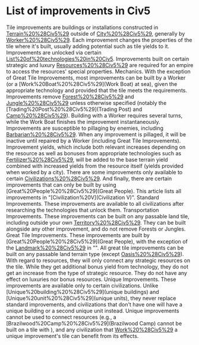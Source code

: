 # List of improvements in Civ5

Tile improvements are buildings or installations constructed in [Terrain%20%28Civ5%29](terrain) outside of [City%20%28Civ5%29](cities), generally by [Worker%20%28Civ5%29](Workers). Each improvement changes the properties of the tile where it's built, usually adding potential such as tile yields to it. Improvements are unlocked via certain [List%20of%20technologies%20in%20Civ5](technologies).
Improvements built on certain strategic and luxury [Resources%20%28Civ5%29](resources) are required for an empire to access the resources' special properties.
Mechanics.
With the exception of Great Tile Improvements, most improvements can be built by a Worker (or a [Work%20Boat%20%28Civ5%29](Work Boat) at sea), given the appropriate technology and provided that the tile meets the requirements. Improvements remove [Forest%20%28Civ5%29](Forests) and [Jungle%20%28Civ5%29](Jungles) unless otherwise specified (notably the [Trading%20Post%20%28Civ5%29](Trading Post) and [Camp%20%28Civ5%29](Camp)). Building with a Worker requires several turns, while the Work Boat finishes the improvement instantaneously.
Improvements are susceptible to pillaging by enemies, including [Barbarian%20%28Civ5%29](Barbarians). When any improvement is pillaged, it will be inactive until repaired by a Worker (including Great Tile Improvements).
Improvement yields, which include both relevant increases depending on the resource as well as bonuses from appropriate technologies such as [Fertilizer%20%28Civ5%29](Fertilizer), will be added to the base terrain yield combined with increased yields from the resource itself (yields provided when worked by a city).
There are some improvements only available to certain [Civilizations%20%28Civ5%29](civilizations). And finally, there are certain improvements that can only be built by using [Great%20People%20%28Civ5%29](Great People). This article lists all improvements in "[Civilization%20V](Civilization V)".
Standard Improvements.
These improvements are available to all civilizations after researching the technologies that unlock them.
Transportation Improvements.
These improvements can be built on any passable land tile, including outside your own [Territory%20%28Civ5%29](territory). They can be built alongside any other improvement, and do not remove Forests or Jungles.
Great Tile Improvements.
These improvements are built by [Great%20People%20%28Civ5%29](Great People), with the exception of the [Landmark%20%28Civ5%29](Landmark) in "". All great tile improvements can be built on any passable land terrain type (except [Oasis%20%28Civ5%29](Oases)). With regard to resources, they will only connect any strategic resources on the tile. While they get additional bonus yield from technology, they do not get an increase from the type of strategic resource. They do not have any effect on luxuries nor bonus resources.
Unique Improvements.
These improvements are available only to certain civilizations. Unlike [Unique%20building%20%28Civ5%29](unique buildings) and [Unique%20unit%20%28Civ5%29](unique units), they never replace standard improvements, and civilizations that don't have one will have a unique building or a second unique unit instead. Unique improvements cannot be used to connect resources (e.g., a [Brazilwood%20Camp%20%28Civ5%29](Brazilwood Camp) cannot be built on a tile with ), and any civilization that [Work%20%28Civ5%29](works) a unique improvement's tile can benefit from its effects.